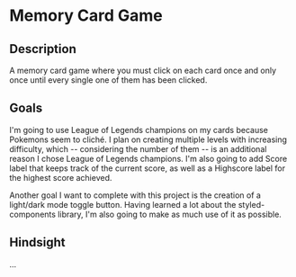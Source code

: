 # Memory Card Game 

## Description

A memory card game where you must click on each card once and only once until every single one of them has been clicked. 

## Goals

I'm going to use League of Legends champions on my cards because Pokemons seem to cliché. I plan on creating multiple levels with increasing difficulty, which -- considering the number of them -- is an additional reason I chose League of Legends champions. I'm also going to add Score label that keeps track of the current score, as well as a Highscore label for the highest score achieved.

Another goal I want to complete with this project is the creation of a light/dark mode toggle button. Having learned a lot about the styled-components library, I'm also going to make as much use of it as possible.

## Hindsight
...